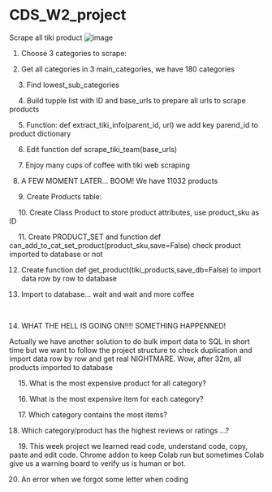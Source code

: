 # CDS_W2_project
Scrape all tiki product
![image](https://user-images.githubusercontent.com/63096813/114338014-65236300-9b7c-11eb-98b5-674eb7c98f7b.png)


1.	Choose 3 categories to scrape:
 

2.	Get all categories in 3 main_categories, we have 180 categories
 

 
 
3.	Find lowest_sub_categories
 

 
4.	Build tupple list with ID and base_urls to prepare all urls to scrape products
 
 
5.	Function: def extract_tiki_info(parent_id, url) we add key parend_id to product dictionary
 

 
6.	Edit function def scrape_tiki_team(base_urls)
 

 
7.	Enjoy many cups of coffee with tiki web scraping
 

8.	A FEW MOMENT LATER… BOOM! We have 11032 products
 

 
9.	Create Products table:
 

 
10.	Create Class Product to store product attributes, use product_sku as ID
 

 
11.	Create PRODUCT_SET and function def can_add_to_cat_set_product(product_sku,save=False) check product imported to database or not
 

12.	Create function def get_product(tiki_products,save_db=False) to import data row by row to database
 

13.	Import to database… wait and wait and more coffee
 

 

14.	WHAT THE HELL IS GOING ON!!!! SOMETHING HAPPENNED!

 

Actually we have another solution to do bulk import data to SQL in short time but we want to follow the project structure to check duplication and import data row by row and get real NIGHTMARE.
	Wow, after 32m, all products imported to database
 

 
15.	What is the most expensive product for all category?
 

 
16.	What is the most expensive item for each category?
 

 
17.	Which category contains the most items?
 
 

18.	Which category/product has the highest reviews or ratings ...?


 
19.	This week project we learned read code, understand code, copy, paste and edit code. Chrome addon to keep Colab run but sometimes Colab give us a warning board to verify us is human or bot.

20.	An error when we forgot some letter when coding

 
